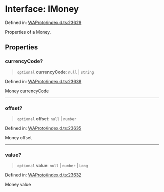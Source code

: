 # Interface: IMoney

Defined in: [WAProto/index.d.ts:23629](https://github.com/Riders004/Tv/blob/3d6aaf6f3efb499dc9d0ca82bb24083bb45a8478/WAProto/index.d.ts#L23629)

Properties of a Money.

## Properties

### currencyCode?

> `optional` **currencyCode**: `null` \| `string`

Defined in: [WAProto/index.d.ts:23638](https://github.com/Riders004/Tv/blob/3d6aaf6f3efb499dc9d0ca82bb24083bb45a8478/WAProto/index.d.ts#L23638)

Money currencyCode

***

### offset?

> `optional` **offset**: `null` \| `number`

Defined in: [WAProto/index.d.ts:23635](https://github.com/Riders004/Tv/blob/3d6aaf6f3efb499dc9d0ca82bb24083bb45a8478/WAProto/index.d.ts#L23635)

Money offset

***

### value?

> `optional` **value**: `null` \| `number` \| `Long`

Defined in: [WAProto/index.d.ts:23632](https://github.com/Riders004/Tv/blob/3d6aaf6f3efb499dc9d0ca82bb24083bb45a8478/WAProto/index.d.ts#L23632)

Money value
